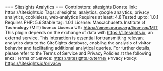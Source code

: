 === Sitesights Analytics ===
Contributors: sitesights
Donate link: https://sitesights.io
Tags: sitesights, analytics, google analytics, privacy analytics, cookieless, web-analytics
Requires at least: 4.8
Tested up to: 1.0.1
Requires PHP: 5.6
Stable tag: 1.0.1
License: Massachusetts Institute of Technology (MIT) license
License URI: https://opensource.org/licenses/MIT
This plugin depends on the exchange of data with https://sitesights.io, an external service. 
This interaction is essential for transmitting relevant analytics data to the SiteSights database, 
enabling the analysis of visitor behavior and facilitating additional analytical queries. For 
further details, please refer to the Terms of Service and Privacy Policies at the following links:
Terms of Service: https://sitesights.io/terms/
Privacy Policy: https://sitesights.io/privacy/